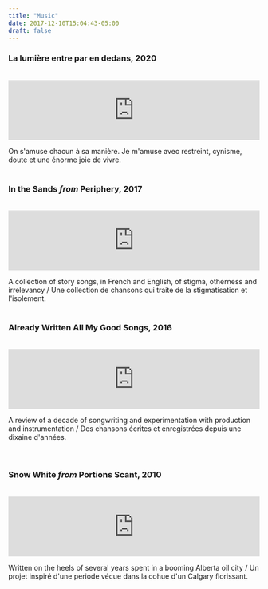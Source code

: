 ```yaml
---
title: "Music"
date: 2017-12-10T15:04:43-05:00
draft: false
---
```


### La lumière entre par en dedans, 2020
<br>
<iframe style="border: 0; width: 100%; height: 120px;" src="https://bandcamp.com/EmbeddedPlayer/album=633067147/size=large/bgcol=ffffff/linkcol=0687f5/tracklist=false/artwork=small/transparent=true/" seamless><a href="https://jonathandavies.bandcamp.com/album/la-lumi-re-entre-par-en-dedans">La lumière entre par en dedans by Jonathan Davies</a></iframe>

On s'amuse chacun à sa manière.  Je m'amuse avec restreint, cynisme, doute et une énorme joie de vivre.
<br>
<br>
### In the Sands *from* Periphery, 2017
<br>
<iframe style="border: 0; width: 100%; height: 120px;" src="https://bandcamp.com/EmbeddedPlayer/album=2402999408/size=large/bgcol=ffffff/linkcol=0687f5/tracklist=false/artwork=small/track=3406447634/transparent=true/" seamless><a href="http://jonathandavies.bandcamp.com/album/periphery">Periphery by Jonathan Davies</a></iframe>

A collection of story songs, in French and English, of stigma, otherness and irrelevancy / Une collection de chansons qui traite de la stigmatisation et l'isolement.
<br>
<br>
### Already Written All My Good Songs,  2016
<br>
<iframe style="border: 0; width: 100%; height: 120px;" src="https://bandcamp.com/EmbeddedPlayer/album=2940408270/size=large/bgcol=ffffff/linkcol=0687f5/tracklist=false/artwork=small/track=3535300407/transparent=true/" seamless><a href="http://jonathandavies.bandcamp.com/album/already-written-all-my-good-songs">Already Written All My Good Songs by Jonathan Davies</a></iframe>

A review of a decade of songwriting and experimentation with production and instrumentation / Des chansons écrites et enregistrées depuis une dixaine d'années.  
<br>
<br>
### Snow White *from* Portions Scant,  2010
<br>
<iframe style="border: 0; width: 100%; height: 120px;" src="https://bandcamp.com/EmbeddedPlayer/album=2385495645/size=large/bgcol=ffffff/linkcol=0687f5/tracklist=false/artwork=small/track=607875286/transparent=true/" seamless><a href="http://jonathandavies.bandcamp.com/album/portions-scant-2">Portions Scant by Jonathan Davies</a></iframe>

Written on the heels of several years spent in a booming Alberta oil city / Un projet inspiré d'une periode vécue dans la cohue d'un Calgary florissant.
